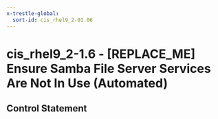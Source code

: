 ```yaml
---
x-trestle-global:
  sort-id: cis_rhel9_2-01.06
---
```


# cis_rhel9_2-1.6 - \[REPLACE_ME\] Ensure Samba File Server Services Are Not In Use (Automated)

## Control Statement
